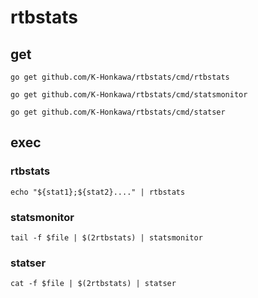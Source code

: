 # rtbstats

## get

`go get github.com/K-Honkawa/rtbstats/cmd/rtbstats`

`go get github.com/K-Honkawa/rtbstats/cmd/statsmonitor`

`go get github.com/K-Honkawa/rtbstats/cmd/statser`

## exec

### rtbstats
`echo "${stat1};${stat2}...." | rtbstats`

### statsmonitor
`tail -f $file | $(2rtbstats) | statsmonitor`

### statser
`cat -f $file | $(2rtbstats) | statser`
